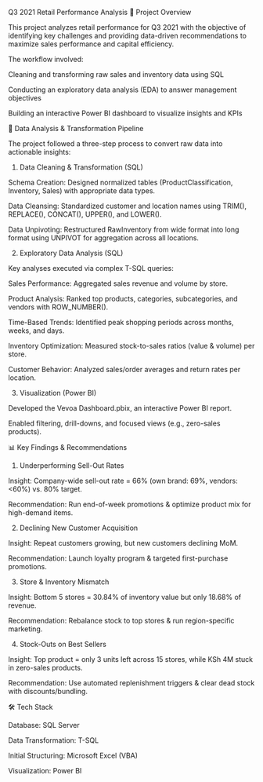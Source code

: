 Q3 2021 Retail Performance Analysis
📌 Project Overview

This project analyzes retail performance for Q3 2021 with the objective of identifying key challenges and providing data-driven recommendations to maximize sales performance and capital efficiency.

The workflow involved:

Cleaning and transforming raw sales and inventory data using SQL

Conducting an exploratory data analysis (EDA) to answer management objectives

Building an interactive Power BI dashboard to visualize insights and KPIs

🔄 Data Analysis & Transformation Pipeline

The project followed a three-step process to convert raw data into actionable insights:

1. Data Cleaning & Transformation (SQL)

Schema Creation: Designed normalized tables (ProductClassification, Inventory, Sales) with appropriate data types.

Data Cleansing: Standardized customer and location names using TRIM(), REPLACE(), CONCAT(), UPPER(), and LOWER().

Data Unpivoting: Restructured RawInventory from wide format into long format using UNPIVOT for aggregation across all locations.

2. Exploratory Data Analysis (SQL)

Key analyses executed via complex T-SQL queries:

Sales Performance: Aggregated sales revenue and volume by store.

Product Analysis: Ranked top products, categories, subcategories, and vendors with ROW_NUMBER().

Time-Based Trends: Identified peak shopping periods across months, weeks, and days.

Inventory Optimization: Measured stock-to-sales ratios (value & volume) per store.

Customer Behavior: Analyzed sales/order averages and return rates per location.

3. Visualization (Power BI)

Developed the Vevoa Dashboard.pbix, an interactive Power BI report.

Enabled filtering, drill-downs, and focused views (e.g., zero-sales products).

📊 Key Findings & Recommendations
1. Underperforming Sell-Out Rates

Insight: Company-wide sell-out rate = 66% (own brand: 69%, vendors: <60%) vs. 80% target.

Recommendation: Run end-of-week promotions & optimize product mix for high-demand items.

2. Declining New Customer Acquisition

Insight: Repeat customers growing, but new customers declining MoM.

Recommendation: Launch loyalty program & targeted first-purchase promotions.

3. Store & Inventory Mismatch

Insight: Bottom 5 stores = 30.84% of inventory value but only 18.68% of revenue.

Recommendation: Rebalance stock to top stores & run region-specific marketing.

4. Stock-Outs on Best Sellers

Insight: Top product = only 3 units left across 15 stores, while KSh 4M stuck in zero-sales products.

Recommendation: Use automated replenishment triggers & clear dead stock with discounts/bundling.

🛠️ Tech Stack

Database: SQL Server

Data Transformation: T-SQL

Initial Structuring: Microsoft Excel (VBA)

Visualization: Power BI
